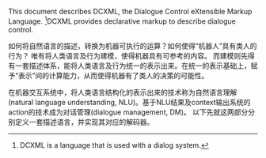
This document describes DCXML, the Dialogue Control eXtensible Markup Language. 
[^_^]DCXML provides declarative markup to describe dialogue control.
[^_^]:DCXML is a language that is used with a dialog system. 

如何将自然语言的描述，转换为机器可执行的运算？如何使得“机器人”具有类人的行为？ 唯有将人类语言及行为建模，使得机器具有可参考的内容。
而建模则先得有一套描述体系，能将人类语言及行为统一的表示出来。在统一的表示基础上，赋予“表示”间的计算能力，从而使得机器有了类人的决策的可能性。

在机器交互系统中，将人类语言结构化的表示出来的技术称为自然语言理解(natural language understanding, NLU)。基于NLU结果及context输出系统的action的技术成为对话管理(dialogue management, DM)。 以下先就这两部分分别定义一套描述语言，并实现其对应的解码器。
